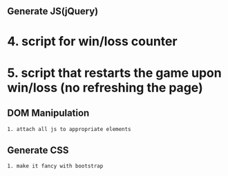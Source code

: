 <!-- ## Generate base HTML
    1. title header
    2. main content
        a. instructions for playing the game
    3. randmom number generator div
    4. win loss counter aside
    5. crystal buttons
        a. need four seperate images
    6. score counter  -->

## Generate JS(jQuery)
   <!-- # 1. random number generator script - target number between 19 - 120 -->
   <!-- # 2. random number generator script for crystals (x4) between 1 - 12 -->
   <!-- # 3. counter that adds numbers from crystals to user number -->
   # 4. script for win/loss counter
   # 5. script that restarts the game upon win/loss (no refreshing the page)

## DOM Manipulation
    1. attach all js to appropriate elements

## Generate CSS
    1. make it fancy with bootstrap
